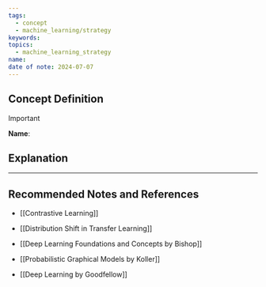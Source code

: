 ```yaml
---
tags:
  - concept
  - machine_learning/strategy
keywords: 
topics:
  - machine_learning_strategy
name: 
date of note: 2024-07-07
---
```


## Concept Definition

>[!important]
>**Name**: 



## Explanation





-----------
##  Recommended Notes and References

- [[Contrastive Learning]]
- [[Distribution Shift in Transfer Learning]]

- [[Deep Learning Foundations and Concepts by Bishop]]
- [[Probabilistic Graphical Models by Koller]]
- [[Deep Learning by Goodfellow]]